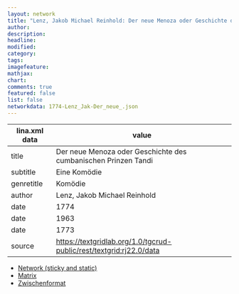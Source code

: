```yaml
---
layout: network
title: "Lenz, Jakob Michael Reinhold: Der neue Menoza oder Geschichte des cumbanischen Prinzen Tandi (1774)"
author:
description:
headline:
modified:
category:
tags:
imagefeature: 
mathjax: 
chart: 
comments: true
featured: false
list: false
networkdata: 1774-Lenz_Jak-Der_neue_.json
---
```

lina.xml data  | value
------------- | -------------
title|Der neue Menoza oder Geschichte des cumbanischen Prinzen Tandi
subtitle|Eine Komödie
genretitle|Komödie
author|Lenz, Jakob Michael Reinhold
date|1774
date|1963
date|1773
source|https://textgridlab.org/1.0/tgcrud-public/rest/textgrid:rj22.0/data


* [Network (sticky and static)](/network400)
* [Matrix](/matrix400)
* [Zwischenformat](/lina400 )
